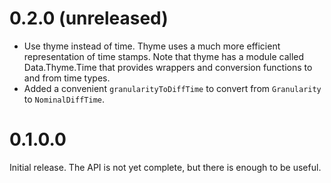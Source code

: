 # 0.2.0 (unreleased)

- Use thyme instead of time. Thyme uses a much more efficient representation of
  time stamps. Note that thyme has a module called Data.Thyme.Time that
  provides wrappers and conversion functions to and from time types.
- Added a convenient `granularityToDiffTime` to convert from `Granularity` to
  `NominalDiffTime`.

# 0.1.0.0

Initial release. The API is not yet complete, but there is enough to be useful.
